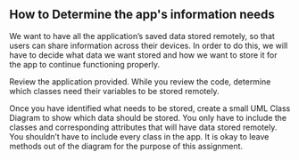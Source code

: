 
## How to Determine the app's information needs
We want to have all the application’s saved data stored remotely, so that users can share information across their devices. In order to do this, we will have to decide what data we want stored and how we want to store it for the app to continue functioning properly.

Review the application provided. While you review the code, determine which classes need their variables to be stored remotely.

Once you have identified what needs to be stored, create a small UML Class Diagram to show which data should be stored. You only have to include the classes and corresponding attributes that will have data stored remotely. You shouldn’t have to include every class in the app. It is okay to leave methods out of the diagram for the purpose of this assignment.
